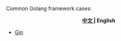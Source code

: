Common Golang framework cases:

<p align="center"><b> <a href="./readme.md"> 中文 </a> | English </b></p>

- [Gin](./gin/src)